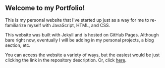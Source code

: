 ## Welcome to my Portfolio!

This is my personal website that I've started up just as a way for me to re-familiarize myself with JavaScript, HTML, and CSS.

This website was built with Jekyll and is hosted on GitHub Pages. Although bare right now, eventually I will be adding in my personal projects, a blog section, etc.

You can access the website a variety of ways, but the easiest would be just clicking the link in the repository description.
Or, click [here](https://kevinlinvxd.me).
